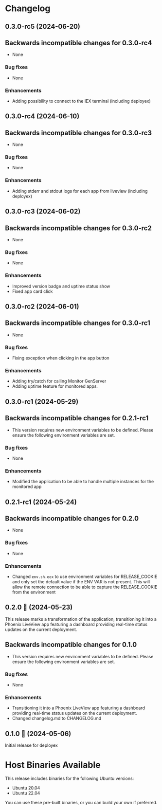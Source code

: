 # Changelog

## 0.3.0-rc5 (2024-06-20)

## Backwards incompatible changes for 0.3.0-rc4
 * None

### Bug fixes
 * None

### Enhancements
 * Adding possibility to connect to the IEX terminal (including deployex)

## 0.3.0-rc4 (2024-06-10)

## Backwards incompatible changes for 0.3.0-rc3
 * None

### Bug fixes
 * None

### Enhancements
 * Adding stderr and stdout logs for each app from liveview (including deployex)

## 0.3.0-rc3 (2024-06-02)

## Backwards incompatible changes for 0.3.0-rc2
 * None

### Bug fixes
 * None

### Enhancements
 * Improved version badge and uptime status show
 * Fixed app card click

## 0.3.0-rc2 (2024-06-01)

## Backwards incompatible changes for 0.3.0-rc1
 * None

### Bug fixes
 * Fixing exception when clicking in the app button

### Enhancements
 * Adding try/catch for calling Monitor GenServer
 * Adding uptime feature for monitored apps.

## 0.3.0-rc1 (2024-05-29)

## Backwards incompatible changes for 0.2.1-rc1
 * This version requires new environment variables to be defined. Please ensure the following environment variables are set.

### Bug fixes
 * None

### Enhancements
 * Modified the application to be able to handle multiple instances for the monitored app

## 0.2.1-rc1 (2024-05-24)

## Backwards incompatible changes for 0.2.0
 * None

### Bug fixes
 * None

### Enhancements
 * Changed `env.sh.eex` to use environment variables for RELEASE_COOKIE and only set the default value if the ENV VAR is not present. 
 This will allow the remote connection to be able to capture the RELEASE_COOKIE from the environment

## 0.2.0 🚀 (2024-05-23)

This release marks a transformation of the application, transitioning it into a Phoenix LiveView app featuring a dashboard providing real-time status updates on the current deployment.

## Backwards incompatible changes for 0.1.0
 * This version requires new environment variables to be defined. Please ensure the following environment variables are set.

### Bug fixes
 * None

### Enhancements
 * Transitioning it into a Phoenix LiveView app featuring a dashboard providing real-time status updates on the current deployment.
 * Changed changelog.md to CHANGELOG.md

## 0.1.0 🚀 (2024-05-06)

Initial release for deployex

# Host Binaries Available

This release includes binaries for the following Ubuntu versions:

 * Ubuntu 20.04
 * Ubuntu 22.04

 You can use these pre-built binaries, or you can build your own if preferred.
